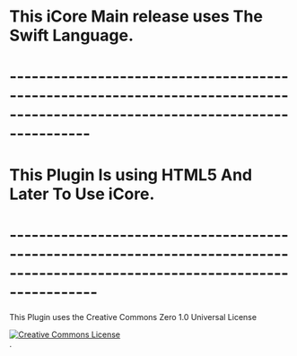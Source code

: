 # This iCore Main release uses The Swift Language.
# -----------------------------------------------------------------------------------------------------------------------------
# This Plugin Is using HTML5 And Later To Use iCore.
# ------------------------------------------------------------------------------------------------------------------------------
This Plugin uses the Creative Commons Zero 1.0 Universal License







<a rel="license" href="http://creativecommons.org/licenses/by/4.0/"><img alt="Creative Commons License" style="border-width:0" src="https://i.creativecommons.org/l/by/4.0/88x31.png" /></a><br /> <a rel="license" href="http://creativecommons.org/licenses/by/4.0/"></a>.




